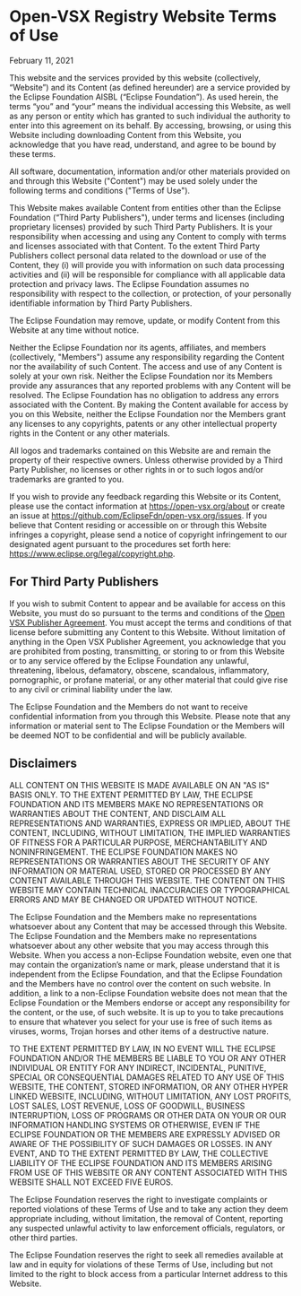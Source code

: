# Open-VSX Registry Website Terms of Use

February 11, 2021

This website and the services provided by this website (collectively, “Website”) and its Content (as defined hereunder) are a service provided by the Eclipse Foundation AISBL (“Eclipse Foundation”). As used herein, the terms “you” and “your” means the individual accessing this Website, as well as any person or entity which has granted to such individual the authority to enter into this agreement on its behalf. By accessing, browsing, or using this Website including downloading Content from this Website, you acknowledge that you have read, understand, and agree to be bound by these terms. 

All software, documentation, information and/or other materials provided on and through this Website ("Content") may be used solely under the following terms and conditions ("Terms of Use"). 

This Website makes available Content from entities other than the Eclipse Foundation (“Third Party Publishers"), under terms and licenses (including proprietary licenses) provided by such Third Party Publishers. It is your responsibility when accessing and using any Content to comply with terms and licenses associated with that Content. To the extent Third Party Publishers collect personal data related to the download or use of the Content, they (i) will provide you with information on such data processing activities and (ii) will be responsible for compliance with all applicable data protection and privacy laws. The Eclipse Foundation assumes no responsibility with respect to the collection, or protection, of your personally identifiable information by Third Party Publishers.     

The Eclipse Foundation may remove, update, or modify Content from this Website at any time without notice. 

Neither the Eclipse Foundation nor its agents, affiliates, and members (collectively, "Members") assume any responsibility regarding the Content nor the availability of such Content. The access and use of any Content is solely at your own risk. Neither the Eclipse Foundation nor its Members provide any assurances that any reported problems with any Content will be resolved. The Eclipse Foundation has no obligation to address any errors associated with the Content.  By making the Content available for access by you on this Website, neither the Eclipse Foundation nor the Members grant any licenses to any copyrights, patents or any other intellectual property rights in the Content or any other materials. 

All logos and trademarks contained on this Website are and remain the property of their respective owners. Unless otherwise provided by a Third Party Publisher, no licenses or other rights in or to such logos and/or trademarks are granted to you.

If you wish to provide any feedback regarding this Website or its Content, please use the
contact information at https://open-vsx.org/about or create an issue at https://github.com/EclipseFdn/open-vsx.org/issues. If you believe that Content residing or accessible on or through this Website infringes a copyright, please send a notice of copyright infringement to our designated agent pursuant to the procedures set forth here: https://www.eclipse.org/legal/copyright.php.  

## For Third Party Publishers 

If you wish to submit Content to appear and be available for access on this Website, you must do so pursuant to the terms and conditions of the [Open VSX Publisher Agreement](https://www.eclipse.org/legal/documents/eclipse-openvsx-publisher-agreement.pdf). You must accept the terms and conditions of that license before submitting any Content to this Website. Without limitation of anything in the Open VSX Publisher Agreement, you acknowledge that you are prohibited from posting, transmitting, or storing to or from this Website or to any service offered by the Eclipse Foundation any unlawful, threatening, libelous, defamatory, obscene, scandalous, inflammatory, pornographic, or profane material, or any other material that could give rise to any civil or criminal liability under the law.

The Eclipse Foundation and the Members do not want to receive confidential information from you through this Website. Please note that any information or material sent to The Eclipse Foundation or the Members will be deemed NOT to be confidential and will be publicly available. 

## Disclaimers 

ALL CONTENT ON THIS WEBSITE IS MADE AVAILABLE ON AN "AS IS" BASIS ONLY. TO THE EXTENT PERMITTED BY LAW, THE ECLIPSE FOUNDATION AND ITS MEMBERS MAKE NO REPRESENTATIONS OR WARRANTIES ABOUT THE CONTENT, AND DISCLAIM ALL REPRESENTATIONS AND WARRANTIES, EXPRESS OR IMPLIED, ABOUT THE CONTENT, INCLUDING, WITHOUT LIMITATION, THE IMPLIED WARRANTIES OF FITNESS FOR A PARTICULAR PURPOSE, MERCHANTABILITY AND NONINFRINGEMENT. THE ECLIPSE FOUNDATION MAKES NO REPRESENTATIONS OR WARRANTIES ABOUT THE SECURITY OF ANY INFORMATION OR MATERIAL USED, STORED OR PROCESSED BY ANY CONTENT AVAILABLE THROUGH THIS WEBSITE.  THE CONTENT ON THIS WEBSITE MAY CONTAIN TECHNICAL INACCURACIES OR TYPOGRAPHICAL ERRORS AND MAY BE CHANGED OR UPDATED WITHOUT NOTICE. 

The Eclipse Foundation and the Members make no representations whatsoever about any Content that may be accessed through this Website. The Eclipse Foundation and the Members make no representations whatsoever about any other website that you may access through this Website. When you access a non-Eclipse Foundation website, even one that may contain the organization’s name or mark, please understand that it is independent from the Eclipse Foundation, and that the Eclipse Foundation and the Members have no control over the content on such website. In addition, a link to a non-Eclipse Foundation website does not mean that the Eclipse Foundation or the Members endorse or accept any responsibility for the content, or the use, of such website. It is up to you to take precautions to ensure that whatever you select for your use is free of such items as viruses, worms, Trojan horses and other items of a destructive nature. 

TO THE EXTENT PERMITTED BY LAW, IN NO EVENT WILL THE ECLIPSE FOUNDATION AND/OR THE MEMBERS BE LIABLE TO YOU OR ANY OTHER INDIVIDUAL OR ENTITY FOR ANY INDIRECT, INCIDENTAL, PUNITIVE, SPECIAL OR CONSEQUENTIAL DAMAGES RELATED TO ANY USE OF THIS WEBSITE, THE CONTENT, STORED INFORMATION, OR ANY OTHER HYPER LINKED WEBSITE, INCLUDING, WITHOUT LIMITATION, ANY LOST PROFITS, LOST SALES, LOST REVENUE, LOSS OF GOODWILL, BUSINESS INTERRUPTION, LOSS OF PROGRAMS OR OTHER DATA ON YOUR OR OUR INFORMATION HANDLING SYSTEMS OR OTHERWISE, EVEN IF THE ECLIPSE FOUNDATION OR THE MEMBERS ARE EXPRESSLY ADVISED OR AWARE OF THE POSSIBILITY OF SUCH DAMAGES OR LOSSES. IN ANY EVENT, AND TO THE EXTENT PERMITTED BY LAW, THE COLLECTIVE LIABILITY OF THE ECLIPSE FOUNDATION AND ITS MEMBERS ARISING FROM USE OF THIS WEBSITE OR ANY CONTENT ASSOCIATED WITH THIS WEBSITE SHALL NOT EXCEED FIVE EUROS. 

The Eclipse Foundation reserves the right to investigate complaints or reported violations of these Terms of Use and to take any action they deem appropriate including, without limitation, the removal of Content, reporting any suspected unlawful activity to law enforcement officials, regulators, or other third parties. 

The Eclipse Foundation reserves the right to seek all remedies available at law and in equity for violations of these Terms of Use, including but not limited to the right to block access from a particular Internet address to this Website.
